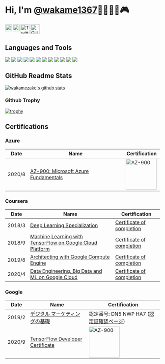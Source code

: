 # Hi, I'm [@wakame1367](https://twitter.com/wakame1367)🍖🍣🍜🍺🎮

<a href="https://github.com/wakamezake">
  <img align="left" alt="Kaggle" width="22px" src="https://cdn.jsdelivr.net/npm/simple-icons@3.1.0/icons/github.svg" />
</a>
<a href="https://www.kaggle.com/wakamezake">
  <img align="left" alt="Kaggle" width="22px" src="https://cdn.jsdelivr.net/npm/simple-icons@3.1.0/icons/kaggle.svg" />
</a>
<a href="https://twitter.com/wakame1367">
  <img align="left" alt="Twitter" width="30px" src="https://cdn.jsdelivr.net/npm/simple-icons@v3/icons/twitter.svg" />
</a>
<a href="https://qiita.com/wakame1367">
  <img align="left" alt="Qiita" width="30px" src="https://cdn.jsdelivr.net/npm/simple-icons@v3/icons/qiita.svg" />
</a>

<br />
<br />

## Languages and Tools
<img src="https://img.shields.io/badge/C Lang-222222.svg?logo=c&style=flat"> <img src="https://img.shields.io/badge/Python-f9d64e.svg?logo=python&style=flat"> <img src="https://img.shields.io/badge/HTML5-222222.svg?logo=html5&style=flat">
 <img src="https://img.shields.io/badge/CSS3-1572B6.svg?logo=css3&style=flat"> <img src="https://img.shields.io/badge/javascript-3577c4.svg?logo=javascript&style=flat"> <img src="https://img.shields.io/badge/TesorFlow-aa4c00.svg?logo=tensorflow&style=flat"> <img src="https://img.shields.io/badge/OpenCV-FF0000.svg?logo=opencv&style=flat"> <img src="https://img.shields.io/badge/Raspberry%20Pi-C51A4A.svg?logo=Raspberry%20Pi&style=flat"> <img src="https://img.shields.io/badge/Amazon%20AWS-232F3E.svg?logo=Amazon%20AWS&style=flat"> <img src="https://img.shields.io/badge/Microsoft%20Azure-00a5ff.svg?logo=Microsoft%20Azure&style=flat"> <img src="https://img.shields.io/badge/-Google%20Cloud-AAAAAA.svg?logo=google-cloud&style=flat"> <img src="https://img.shields.io/badge/Kaggle-21eaff.svg?logo=kaggle&style=flat">

## GitHub Readme Stats

[![wakamezake's github stats](https://github-readme-stats.vercel.app/api?username=wakamezake&show_icons=true&hide_border=true)](https://github.com/anuraghazra/github-readme-stats)

### Github Trophy
[![trophy](https://github-profile-trophy.vercel.app/?username=wakamezake)](https://github.com/ryo-ma/github-profile-trophy)

## Certifications
### Azure
|Date|Name|Certification|
|----|-----|-----|
|2020/8|[AZ-900: Microsoft Azure Fundamentals](https://docs.microsoft.com/en-us/learn/certifications/exams/az-900)|<img align="left" alt="AZ-900" width="100px" src="https://github.com/wakamezake/wakamezake/blob/master/badges/azure-fundamentals-600x600.png" />|


### Coursera

|Date|Name|Certification|
|----|-----|-----|
|2018/3|[Deep Learning Specialization](https://ja.coursera.org/specializations/deep-learning)|[Certificate of completion](https://www.coursera.org/account/accomplishments/specialization/4BWKV23SXWDF)|
|2018/9|[Machine Learning with TensorFlow on Google Cloud Platform](https://www.coursera.org/specializations/machine-learning-tensorflow-gcp)|[Certificate of completion](https://www.coursera.org/account/accomplishments/specialization/B6QWT38M5HV4)|
|2019/8|[Architecting with Google Compute Engine](https://www.coursera.org/specializations/gcp-architecture-jp)|[Certificate of completion](https://www.coursera.org/account/accomplishments/specialization/QUULVJ4ZG5DE)|
|2020/4|[Data Engineering, Big Data and ML on Google Cloud](https://www.coursera.org/specializations/gcp-data-machine-learning-jp)|[Certificate of completion](https://www.coursera.org/account/accomplishments/specialization/FG58XBGJNVKC)|

### Google

|Date|Name|Certification|
|----|-----|-----|
|2019/2|[デジタル マーケティングの基礎](https://learndigital.withgoogle.com/digitalworkshop-jp/course/digital-marketing)|認定番号: DN5 NWP HA7 ([認定証確認ページ](https://learndigital.withgoogle.com/digitalworkshop-jp/validate-certificate-code))|
|2020/9|[TensorFlow Developer Certificate](https://www.tensorflow.org/certificate)|<img align="left" alt="AZ-900" width="100px" src="https://github.com/wakamezake/wakamezake/blob/master/badges/16007381745.png" />|
